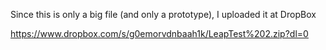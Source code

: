 Since this is only a big file (and only a prototype), I uploaded it at DropBox

https://www.dropbox.com/s/g0emorvdnbaah1k/LeapTest%202.zip?dl=0 